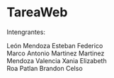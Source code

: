 # TareaWeb
Intengrantes:

León Mendoza Esteban Federico<br>
Marco Antonio Martinez Martinez<br>
Mendoza Valencia Xania Elizabeth<br>
Roa Patlan Brandon Celso<br>
